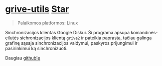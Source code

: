 # [grive-utils](https://github.com/OzymandiasTheGreat/grive-utils) <a class="github-button" href="https://github.com/OzymandiasTheGreat/grive-utils" data-icon="octicon-star" data-size="large" data-show-count="true" aria-label="Star OzymandiasTheGreat/grive-utils on GitHub">Star</a>

<div class="gallery"></div>

> Palaikomos platformos: <span class="platform">Linux</span>

Sinchronizacijos klientas Google Diskui. Ši programa apsupa komandinės-eilutės sichronizacijos klientą `grive2` ir pateikia paprasta, tačiau galinga grafinę sąsaja sinchronizacijos valdymui, paskyros prijungimui ir pasirinkimui ką sinchronizuoti.


<div class="more">

Daugiau [github'e](https://github.com/OzymandiasTheGreat/grive-utils)

</div>
